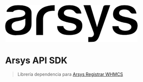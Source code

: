 <img src="https://raw.githubusercontent.com/insightcreativos/arsys-api-sdk-php/master/arsys.png?sanitize=true&raw=true" />

# Arsys API SDK

> Librería dependencia para [Arsys Registrar WHMCS](https://github.com/insightcreativos/arsys-whmcs-registrar)

